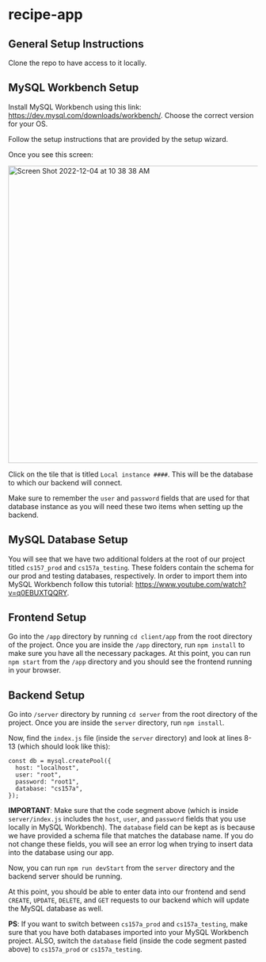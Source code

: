 # recipe-app

## General Setup Instructions
Clone the repo to have access to it locally. 

## MySQL Workbench Setup 
Install MySQL Workbench using this link: https://dev.mysql.com/downloads/workbench/. Choose the correct version for your OS.

Follow the setup instructions that are provided by the setup wizard. 

Once you see this screen:

<img width="600" alt="Screen Shot 2022-12-04 at 10 38 38 AM" src="https://user-images.githubusercontent.com/53633984/205509141-a817ef01-9615-4ddf-8727-ae8b74bd7bb0.png">

Click on the tile that is titled `Local instance ####`. This will be the database to which our backend will connect. 

Make sure to remember the `user` and `password` fields that are used for that database instance as you will need these two items when setting up the backend. 


## MySQL Database Setup

You will see that we have two additional folders at the root of our project titled `cs157_prod` and `cs157a_testing`. These folders contain the schema for our prod and testing databases, respectively. In order to import them into MySQL Workbench follow this tutorial: https://www.youtube.com/watch?v=q0EBUXTQQRY. 

## Frontend Setup
Go into the `/app` directory by running `cd client/app` from the root directory of the project. Once you are inside the `/app` directory, run `npm install` to make sure you have all the necessary packages. At this point, you can run `npm start` from the `/app` directory and you should see the frontend running in your browser. 

## Backend Setup
Go into `/server` directory by running `cd server` from the root directory of the project. Once you are inside the `server` directory, run `npm install`. 

Now, find the `index.js` file (inside the `server` directory) and look at lines 8-13 (which should look like this):
```
const db = mysql.createPool({
  host: "localhost",
  user: "root",
  password: "root1",
  database: "cs157a",
});
```
**IMPORTANT**: Make sure that the code segment above (which is inside `server/index.js` includes the `host`, `user`, and `password` fields that you use locally in MySQL Workbench). The `database` field can be kept as is because we have provided a schema file that matches the database name. If you do not change these fields, you will see an error log when trying to insert data into the database using our app. 

Now, you can run `npm run devStart` from the `server` directory and the backend server should be running. 

At this point, you should be able to enter data into our frontend and send `CREATE`, `UPDATE`, `DELETE`, and `GET` requests to our backend which will update the MySQL database as well. 

**PS**: If you want to switch between `cs157a_prod` and `cs157a_testing`, make sure that you have both databases imported into your MySQL Workbench project. ALSO, switch the `database` field (inside the code segment pasted above) to `cs157a_prod` or `cs157a_testing`.

